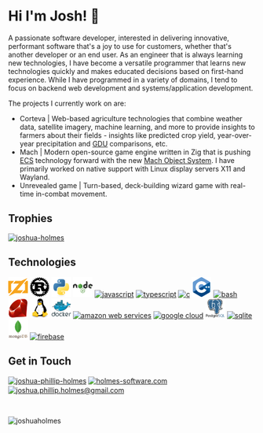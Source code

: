 # Hi I'm Josh! 👋

A passionate software developer, interested in delivering innovative, performant software that's a joy to use for customers, whether that's another developer or an end user. As an engineer that is always learning new technologies, I have become a versatile programmer that learns new technologies quickly and makes educated decisions based on first-hand experience. While I have programmed in a variety of domains, I tend to focus on backend web development and systems/application development.

The projects I currently work on are:
* Corteva | Web-based agriculture technologies that combine weather data, satellite imagery, machine learning, and more to provide insights to farmers about their fields - insights like predicted crop yield, year-over-year precipitation and [GDU](https://cropwatch.unl.edu/growing-degree-units-and-corn-emergence) comparisons, etc.
* Mach | Modern open-source game engine written in Zig that is pushing [ECS](https://en.wikipedia.org/wiki/Entity_component_system) technology forward with the new [Mach Object System](https://machengine.org/docs/object/). I have primarily worked on native support with Linux display servers X11 and Wayland.
* Unrevealed game | Turn-based, deck-building wizard game with real-time in-combat movement.

## Trophies
<p align="left">
    <a href="https://github.com/ryo-ma/github-profile-trophy"><img src="https://github-profile-trophy.vercel.app/?username=joshua-holmes" alt="joshua-holmes" /></a>
</p>

## Technologies
<div align="left">
    <a href="https://ziglang.org/" target="_blank" rel="noreferrer"> <img src="./images/zig.svg" alt="zig" width="40" height="40"/></a>
    <a href="https://www.rust-lang.org" target="_blank" rel="noreferrer"> <img src="./images/rust.svg" alt="rust" width="40" height="40"/></a>
    <a href="https://www.python.org" target="_blank" rel="noreferrer"> <img src="https://raw.githubusercontent.com/devicons/devicon/master/icons/python/python-original.svg" alt="python" width="40" height="40"/></a>
    <a href="https://nodejs.org" target="_blank" rel="noreferrer"> <img src="https://raw.githubusercontent.com/devicons/devicon/master/icons/nodejs/nodejs-original-wordmark.svg" alt="nodejs" width="40" height="40"/></a>
    <a href="https://developer.mozilla.org/en-US/docs/Web/JavaScript" target="_blank" rel="noreferrer"> <img src="https://cdn.jsdelivr.net/gh/devicons/devicon/icons/javascript/javascript-plain.svg" alt="javascript" height="40" width="40" /></a>
    <a href="https://www.typescriptlang.org/" target="_blank" rel="noreferrer"> <img src="https://cdn.jsdelivr.net/gh/devicons/devicon/icons/typescript/typescript-plain.svg" alt="typescript" height="40" width="40" /></a>
    <a href="https://en.wikipedia.org/wiki/C_(programming_language)" target="_blank" rel="noreferrer"> <img src="https://cdn.jsdelivr.net/gh/devicons/devicon/icons/c/c-plain.svg" alt="c" height="40" width="40" /></a>
    <a href="https://www.w3schools.com/cpp/" target="_blank" rel="noreferrer"> <img src="https://raw.githubusercontent.com/devicons/devicon/master/icons/cplusplus/cplusplus-original.svg" alt="cplusplus" width="40" height="40"/></a>
    <a href="https://www.gnu.org/software/bash/" target="_blank" rel="noreferrer"> <img src="https://www.vectorlogo.zone/logos/gnu_bash/gnu_bash-icon.svg" alt="bash" width="40" height="40"/></a>
    <a href="https://www.ruby-lang.org/en/" target="_blank" rel="noreferrer"> <img src="https://raw.githubusercontent.com/devicons/devicon/master/icons/ruby/ruby-original.svg" alt="ruby" width="40" height="40"/></a>
    <a href="https://www.linux.org/" target="_blank" rel="noreferrer"> <img src="https://raw.githubusercontent.com/devicons/devicon/master/icons/linux/linux-original.svg" alt="linux" width="40" height="40"/></a>
    <a href="https://www.docker.com/" target="_blank" rel="noreferrer"> <img src="https://raw.githubusercontent.com/devicons/devicon/master/icons/docker/docker-original-wordmark.svg" alt="docker" width="40" height="40"/></a>
    <a href="https://aws.amazon.com" target="_blank" rel="noreferrer"> <img src="https://www.vectorlogo.zone/logos/amazon_aws/amazon_aws-icon.svg" alt="amazon web services" width="40" height="40"/></a>
    <a href="https://cloud.google.com" target="_blank" rel="noreferrer"> <img src="https://www.vectorlogo.zone/logos/google_cloud/google_cloud-icon.svg" alt="google cloud" width="40" height="40"/></a>
    <a href="https://www.postgresql.org" target="_blank" rel="noreferrer"> <img src="https://raw.githubusercontent.com/devicons/devicon/master/icons/postgresql/postgresql-original-wordmark.svg" alt="postgresql" width="40" height="40"/></a>
    <a href="https://www.sqlite.org/" target="_blank" rel="noreferrer"> <img src="https://www.vectorlogo.zone/logos/sqlite/sqlite-icon.svg" alt="sqlite" width="40" height="40"/></a>
    <a href="https://www.mongodb.com/" target="_blank" rel="noreferrer"> <img src="https://raw.githubusercontent.com/devicons/devicon/master/icons/mongodb/mongodb-original-wordmark.svg" alt="mongodb" width="40" height="40"/></a>
    <a href="https://firebase.google.com/" target="_blank" rel="noreferrer"> <img src="https://www.vectorlogo.zone/logos/firebase/firebase-icon.svg" alt="firebase" width="40" height="40"/></a>
</div>

## Get in Touch
<p align="left">
    <a href="https://linkedin.com/in/joshua-phillip-holmes" target="_blank"><img align="center" src="https://raw.githubusercontent.com/rahuldkjain/github-profile-readme-generator/master/src/images/icons/Social/linked-in-alt.svg" alt="joshua-phillip-holmes" height="30" width="40" /></a>
    <a href="https://www.holmes-software.com" target="_blank"><img align="center" src="https://www.svgrepo.com/show/503798/world.svg" alt="holmes-software.com" height="30" width="40" /></a>
    <a href="mailto:joshua.phillip.holmes@gmail.com" target="_blank"><img align="center" src="https://www.svgrepo.com/show/444836/mail-full.svg" alt="joshua.phillip.holmes@gmail.com" height="30" width="40" /></a>
</p>

<br/>

<p>
    <a href="https://www.buymeacoffee.com/joshuaholmes"> <img align="left" src="https://cdn.buymeacoffee.com/buttons/v2/default-yellow.png" height="50" width="210" alt="joshuaholmes" /></a>
</p><br/><br/>

